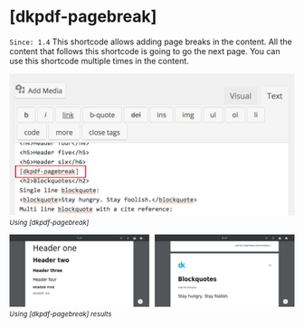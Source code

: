 # [dkpdf-pagebreak]

`Since: 1.4`
This shortcode allows adding page breaks in the content. All the content that follows this shortcode is going to go the next page.
You can use this shortcode multiple times in the content.

![Using [dkpdf-pagebreak] screenshot](_images/pagebreak-shortcode.jpg "Using [dkpdf-pagebreak]")
<p style="margin-top:-1em"><small><em>Using [dkpdf-pagebreak]</em></small></p>

![[dkpdf-pagebreak] results screenshot](_images/pagebreak-shortcode-results.jpg "[dkpdf-pagebreak] results")
<p style="margin-top:-1em"><small><em>Using [dkpdf-pagebreak] results</em></small></p>